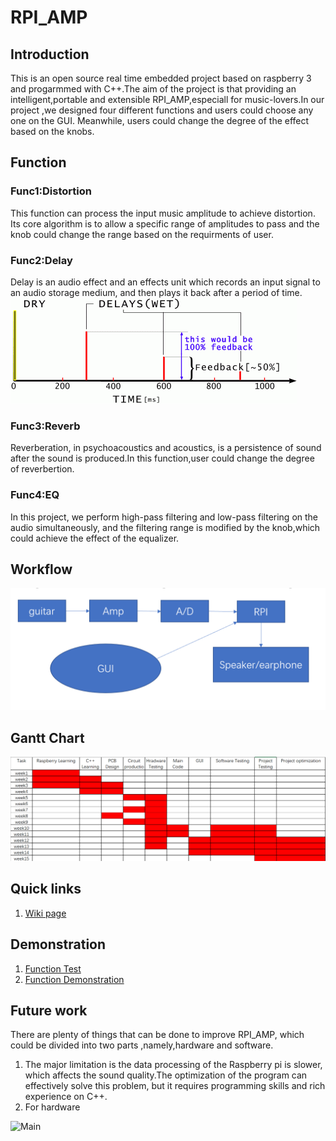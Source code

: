 # RPI_AMP

## Introduction  
This is an open source real time embedded project based on raspberry 3 and progarmmed with C++.The aim of the project is that providing an intelligent,portable and extensible RPI_AMP,especiall for music-lovers.In our project ,we designed four different functions and users could choose any one on the GUI. Meanwhile, users could change the degree of the effect based on the knobs.

## Function
### Func1:Distortion
This function can process the input music amplitude to achieve distortion. Its core algorithm is to allow a specific range of amplitudes to pass and the knob could change the range based on the requirments of user.
### Func2:Delay
Delay is an audio effect and an effects unit which records an input signal to an audio storage medium, and then plays it back after a period of time.  
![Delay](resource/images/Delay.png)
### Func3:Reverb
Reverberation, in psychoacoustics and acoustics, is a persistence of sound after the sound is produced.In this function,user could change the degree of reverbertion.

### Func4:EQ
In this project, we perform high-pass filtering and low-pass filtering on the audio simultaneously, and the filtering range is modified by the knob,which could achieve the effect of the equalizer.


## Workflow
![Workflpw](resource/images/workflow.png)
## Gantt Chart
![Gantt Chart](resource/images/gantt.png)
## Quick links

1) [Wiki page](https://github.com/LemonRepublica/RPI_AMP/wiki)  

## Demonstration
1) [Function Test ](https://youtu.be/Or1FA4tJWyk)  
2) [Function Demonstration ](https://youtu.be/Or1FA4tJWyk) 

## Future work
There are plenty of things that can be done to improve RPI_AMP, which could be divided into two parts ,namely,hardware and software. 
1) The major limitation is the data processing of the Raspberry pi is slower, which affects the sound quality.The optimization of the program can effectively solve this problem, but it requires programming skills and rich experience on C++. 
2) For hardware


![Main](resources/images/Main.jpg)
